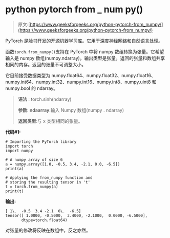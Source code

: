# python pytorch from _ num py()

> 原文:[https://www.geeksforgeeks.org/python-pytorch-from_numpy/](https://www.geeksforgeeks.org/python-pytorch-from_numpy/)

PyTorch 是脸书开发的开源机器学习库。它用于深度神经网络和自然语言处理。

函数`torch.from_numpy()`支持在 PyTorch 中将 numpy 数组转换为张量。它希望输入是 numpy 数组(numpy.ndarray)。输出类型是张量。返回的张量和数组共享相同的内存。返回的张量不可调整大小。

它目前接受数据类型为 numpy.float64、numpy.float32、numpy.float16、numpy.int64、numpy.int32、numpy.int16、numpy.int8、numpy.uint8 和 numpy.bool 的 ndarray。

> **语法** : torch.sinh(ndarray)
> 
> **参数**:
> **ndaarray**:输入 Numpy 数组(numpy . ndarray)
> 
> **返回类型**:与 x 类型相同的张量。

**代码#1:**

```
# Importing the PyTorch library
import torch
import numpy

# A numpy array of size 6
a = numpy.array([1.0, -0.5, 3.4, -2.1, 0.0, -6.5])
print(a)

# Applying the from_numpy function and
# storing the resulting tensor in 't'
t = torch.from_numpy(a)
print(t)
```

**输出:**

```
[ 1\.  -0.5  3.4 -2.1  0\.  -6.5]
tensor([ 1.0000, -0.5000,  3.4000, -2.1000,  0.0000, -6.5000],
       dtype=torch.float64)

```

对张量的修改将反映在数组中，反之亦然。